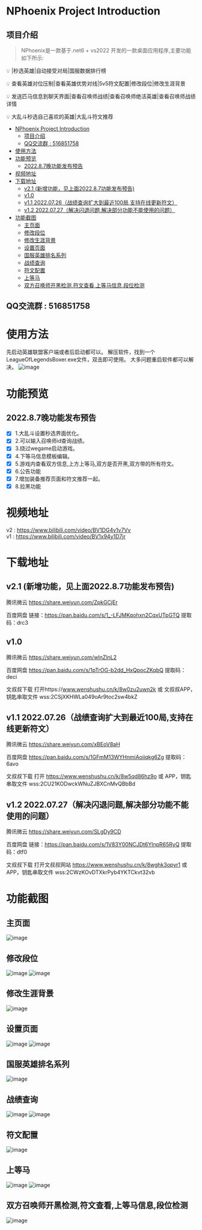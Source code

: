 # NPhoenix Project Introduction
## 项目介绍
> NPhoenix是一款基于.net6 + vs2022 开发的一款桌面应用程序,主要功能如下所示:

💡 	|秒选英雄|自动接受对局|国服数据排行榜

💡	查看英雄对位压制|查看英雄优势对线|5v5符文配置|修改段位|修改生涯背景

💡	发送匹马信息到聊天界面|查看召唤师战绩|查看召唤师绝活英雄|查看召唤师战绩详情

💡  大乱斗秒选自己喜欢的英雄|大乱斗符文推荐

- [NPhoenix Project Introduction](#nphoenix-project-introduction)
  - [项目介绍](#项目介绍)
  - [QQ交流群 : 516851758](#qq交流群--516851758)
- [使用方法](#使用方法)
- [功能预览](#功能预览)
  - [2022.8.7晚功能发布预告](#202287晚功能发布预告)
- [视频地址](#视频地址)
- [下载地址](#下载地址)
  - [v2.1 (新增功能，见上面2022.8.7功能发布预告)](#v21-新增功能见上面202287功能发布预告)
  - [v1.0](#v10)
  - [v1.1 2022.07.26（战绩查询扩大到最近100局,支持在线更新符文）](#v11-20220726战绩查询扩大到最近100局支持在线更新符文)
  - [v1.2 2022.07.27（解决闪退问题,解决部分功能不能使用的问题）](#v12-20220727解决闪退问题解决部分功能不能使用的问题)
- [功能截图](#功能截图)
  - [主页面](#主页面)
  - [修改段位](#修改段位)
  - [修改生涯背景](#修改生涯背景)
  - [设置页面](#设置页面)
  - [国服英雄排名系列](#国服英雄排名系列)
  - [战绩查询](#战绩查询)
  - [符文配置](#符文配置)
  - [上等马](#上等马)
  - [双方召唤师开黑检测,符文查看,上等马信息,段位检测](#双方召唤师开黑检测符文查看上等马信息段位检测)

## QQ交流群 : 516851758

# 使用方法
先启动英雄联盟客户端或者后启动都可以。
解压软件，找到一个LeagueOfLegendsBoxer.exe文件，双击即可使用。
大多问题重启软件都可以解决。
![image](https://github.com/BruceQiu1996/NPhoenix/blob/master/Screenshots/file.jpg)

# 功能预览
## 2022.8.7晚功能发布预告  
- [x] 1.大乱斗设置秒选界面优化。  
- [x] 2.可以输入召唤师id查询战绩。  
- [x] 3.绕过wegame启动游戏。  
- [x] 4.下等马信息模板编辑。  
- [x] 5.游戏内查看双方信息,上方上等马,双方是否开黑,双方带的所有符文。
- [x] 6.公告功能   
- [x] 7.增加装备推荐页面和符文推荐一起。  
- [x] 8.拉黑功能

# 视频地址
v2 : https://www.bilibili.com/video/BV1DG4y1v7Vv  
v1 : https://www.bilibili.com/video/BV1x94y1D7jr

# 下载地址
## v2.1 (新增功能，见上面2022.8.7功能发布预告)
腾讯微云 https://share.weiyun.com/ZpkGCjEr

百度网盘 链接：https://pan.baidu.com/s/1_-LFJMKqohxn2CqxUTpGTQ 提取码：drc3

## v1.0
腾讯微云 https://share.weiyun.com/wInZlnL2

百度网盘 https://pan.baidu.com/s/1pTrOG-b2dd_HxQpocZKqbQ 提取码：deci

文叔叔下载 打开https://www.wenshushu.cn/k/8w0zu2uwn2k 或 文叔叔APP，钥匙串取文件 wss:2CSjXKHWLa049oAr9toc2sw4bkZ

## v1.1 2022.07.26（战绩查询扩大到最近100局,支持在线更新符文）
腾讯微云 https://share.weiyun.com/xBEoV8aH

百度网盘 https://pan.baidu.com/s/1GFmM13WYHnmiAoiiqkg6Zg 提取码：6avo

文叔叔下载 打开 https://www.wenshushu.cn/k/8w5qd86hz9o 或 APP，钥匙串取文件 wss:2CU21KODwckWNuZJBXCnMvQBbBd

## v1.2 2022.07.27（解决闪退问题,解决部分功能不能使用的问题）
腾讯微云 https://share.weiyun.com/SLgDy9CD

百度网盘 链接：https://pan.baidu.com/s/1V83Y00NCJDt6YlnpR65RyQ 提取码：dtf0

文叔叔下载 打开文叔叔网站 https://www.wenshushu.cn/k/8wghk3opyr1 或 APP，钥匙串取文件 wss:2CWzKOvDTXkrPyb4YKTCkvt32vb

# 功能截图
## 主页面
![image](https://github.com/BruceQiu1996/NPhoenix/blob/master/Screenshots/main.jpg)
## 修改段位
![image](https://github.com/BruceQiu1996/NPhoenix/blob/master/Screenshots/rankmodify.jpg)
![image](https://github.com/BruceQiu1996/NPhoenix/blob/master/Screenshots/rankmodify1.jpg)
## 修改生涯背景
![image](https://github.com/BruceQiu1996/NPhoenix/blob/master/Screenshots/back.jpg)
## 设置页面
![image](https://github.com/BruceQiu1996/NPhoenix/blob/master/Screenshots/settings.jpg)
![image](https://github.com/BruceQiu1996/NPhoenix/blob/master/Screenshots/setting1.jpg)
## 国服英雄排名系列
![image](https://github.com/BruceQiu1996/NPhoenix/blob/master/Screenshots/herodata.png)
## 战绩查询
![image](https://github.com/BruceQiu1996/NPhoenix/blob/master/Screenshots/record.jpg)
![image](https://github.com/BruceQiu1996/NPhoenix/blob/master/Screenshots/record1.jpg)
## 符文配置
![image](https://github.com/BruceQiu1996/NPhoenix/blob/master/Screenshots/rune.jpg)
## 上等马
![image](https://github.com/BruceQiu1996/NPhoenix/blob/master/Screenshots/horse.jpg)
![image](https://github.com/BruceQiu1996/NPhoenix/blob/master/Screenshots/horse1.jpg)
## 双方召唤师开黑检测,符文查看,上等马信息,段位检测
![image](https://github.com/BruceQiu1996/NPhoenix/blob/master/Screenshots/bothsideinfo.png)
